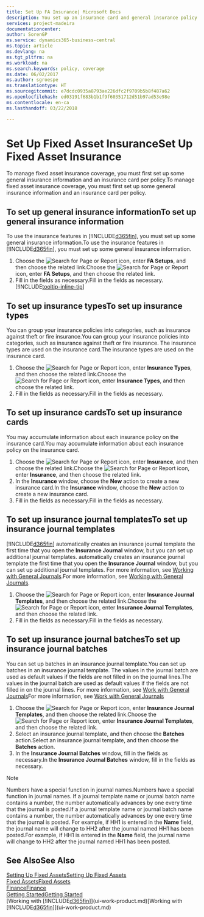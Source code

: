 ```yaml
---
title: Set Up FA Insurance| Microsoft Docs
description: You set up an insurance card and general insurance policy information to manage fixed asset insurance coverage.
services: project-madeira
documentationcenter: 
author: SorenGP
ms.service: dynamics365-business-central
ms.topic: article
ms.devlang: na
ms.tgt_pltfrm: na
ms.workload: na
ms.search.keywords: policy, coverage
ms.date: 06/02/2017
ms.author: sgroespe
ms.translationtype: HT
ms.sourcegitcommit: e7dcdc0935a8793ae226dfc2f9709b5b8f487a62
ms.openlocfilehash: ed03191f683b1b1f9f60351712d51b97ad53e98e
ms.contentlocale: en-ca
ms.lasthandoff: 03/22/2018

---
```

# <a name="set-up-fixed-asset-insurance"></a><span data-ttu-id="3e172-103">Set Up Fixed Asset Insurance</span><span class="sxs-lookup"><span data-stu-id="3e172-103">Set Up Fixed Asset Insurance</span></span>
<span data-ttu-id="3e172-104">To manage fixed asset insurance coverage, you must first set up some general insurance information and an insurance card per policy.</span><span class="sxs-lookup"><span data-stu-id="3e172-104">To manage fixed asset insurance coverage, you must first set up some general insurance information and an insurance card per policy.</span></span>

## <a name="to-set-up-general-insurance-information"></a><span data-ttu-id="3e172-105">To set up general insurance information</span><span class="sxs-lookup"><span data-stu-id="3e172-105">To set up general insurance information</span></span>
<span data-ttu-id="3e172-106">To use the insurance features in [!INCLUDE[d365fin](includes/d365fin_md.md)], you must set up some general insurance information.</span><span class="sxs-lookup"><span data-stu-id="3e172-106">To use the insurance features in [!INCLUDE[d365fin](includes/d365fin_md.md)], you must set up some general insurance information.</span></span>  

1. <span data-ttu-id="3e172-107">Choose the ![Search for Page or Report](media/ui-search/search_small.png "Search for Page or Report icon") icon, enter **FA Setups**, and then choose the related link.</span><span class="sxs-lookup"><span data-stu-id="3e172-107">Choose the ![Search for Page or Report](media/ui-search/search_small.png "Search for Page or Report icon") icon, enter **FA Setups**, and then choose the related link.</span></span>  
2. <span data-ttu-id="3e172-108">Fill in the fields as necessary.</span><span class="sxs-lookup"><span data-stu-id="3e172-108">Fill in the fields as necessary.</span></span> [!INCLUDE[tooltip-inline-tip](includes/tooltip-inline-tip_md.md)]  

## <a name="to-set-up-insurance-types"></a><span data-ttu-id="3e172-109">To set up insurance types</span><span class="sxs-lookup"><span data-stu-id="3e172-109">To set up insurance types</span></span>
<span data-ttu-id="3e172-110">You can group your insurance policies into categories, such as insurance against theft or fire insurance.</span><span class="sxs-lookup"><span data-stu-id="3e172-110">You can group your insurance policies into categories, such as insurance against theft or fire insurance.</span></span> <span data-ttu-id="3e172-111">The insurance types are used on the insurance card.</span><span class="sxs-lookup"><span data-stu-id="3e172-111">The insurance types are used on the insurance card.</span></span>

1. <span data-ttu-id="3e172-112">Choose the ![Search for Page or Report](media/ui-search/search_small.png "Search for Page or Report icon") icon, enter **Insurance Types**, and then choose the related link.</span><span class="sxs-lookup"><span data-stu-id="3e172-112">Choose the ![Search for Page or Report](media/ui-search/search_small.png "Search for Page or Report icon") icon, enter **Insurance Types**, and then choose the related link.</span></span>  
2. <span data-ttu-id="3e172-113">Fill in the fields as necessary.</span><span class="sxs-lookup"><span data-stu-id="3e172-113">Fill in the fields as necessary.</span></span>

## <a name="to-set-up-insurance-cards"></a><span data-ttu-id="3e172-114">To set up insurance cards</span><span class="sxs-lookup"><span data-stu-id="3e172-114">To set up insurance cards</span></span>
<span data-ttu-id="3e172-115">You may accumulate information about each insurance policy on the insurance card.</span><span class="sxs-lookup"><span data-stu-id="3e172-115">You may accumulate information about each insurance policy on the insurance card.</span></span>  

1. <span data-ttu-id="3e172-116">Choose the ![Search for Page or Report](media/ui-search/search_small.png "Search for Page or Report icon") icon, enter **Insurance**, and then choose the related link.</span><span class="sxs-lookup"><span data-stu-id="3e172-116">Choose the ![Search for Page or Report](media/ui-search/search_small.png "Search for Page or Report icon") icon, enter **Insurance**, and then choose the related link.</span></span>  
2. <span data-ttu-id="3e172-117">In the **Insurance** window, choose the **New** action to create a  new insurance card.</span><span class="sxs-lookup"><span data-stu-id="3e172-117">In the **Insurance** window, choose the **New** action to create a  new insurance card.</span></span>  
3. <span data-ttu-id="3e172-118">Fill in the fields as necessary.</span><span class="sxs-lookup"><span data-stu-id="3e172-118">Fill in the fields as necessary.</span></span>

## <a name="to-set-up-insurance-journal-templates"></a><span data-ttu-id="3e172-119">To set up insurance journal templates</span><span class="sxs-lookup"><span data-stu-id="3e172-119">To set up insurance journal templates</span></span>
[!INCLUDE[d365fin](includes/d365fin_md.md)]<span data-ttu-id="3e172-120"> automatically creates an insurance journal template the first time that you open the **Insurance Journal** window, but you can set up additional journal templates.</span><span class="sxs-lookup"><span data-stu-id="3e172-120"> automatically creates an insurance journal template the first time that you open the **Insurance Journal** window, but you can set up additional journal templates.</span></span> <span data-ttu-id="3e172-121">For more information, see [Working with General Journals](ui-work-general-journals.md).</span><span class="sxs-lookup"><span data-stu-id="3e172-121">For more information, see [Working with General Journals](ui-work-general-journals.md).</span></span>  

1. <span data-ttu-id="3e172-122">Choose the ![Search for Page or Report](media/ui-search/search_small.png "Search for Page or Report icon") icon, enter **Insurance Journal Templates**, and then choose the related link.</span><span class="sxs-lookup"><span data-stu-id="3e172-122">Choose the ![Search for Page or Report](media/ui-search/search_small.png "Search for Page or Report icon") icon, enter **Insurance Journal Templates**, and then choose the related link.</span></span>  
2. <span data-ttu-id="3e172-123">Fill in the fields as necessary.</span><span class="sxs-lookup"><span data-stu-id="3e172-123">Fill in the fields as necessary.</span></span>

## <a name="to-set-up-insurance-journal-batches"></a><span data-ttu-id="3e172-124">To set up insurance journal batches</span><span class="sxs-lookup"><span data-stu-id="3e172-124">To set up insurance journal batches</span></span>
<span data-ttu-id="3e172-125">You can set up batches in an insurance journal template.</span><span class="sxs-lookup"><span data-stu-id="3e172-125">You can set up batches in an insurance journal template.</span></span> <span data-ttu-id="3e172-126">The values in the journal batch are used as default values if the fields are not filled in on the journal lines.</span><span class="sxs-lookup"><span data-stu-id="3e172-126">The values in the journal batch are used as default values if the fields are not filled in on the journal lines.</span></span> <span data-ttu-id="3e172-127">For more information, see [Work with General Journals](ui-work-general-journals.md)</span><span class="sxs-lookup"><span data-stu-id="3e172-127">For more information, see [Work with General Journals](ui-work-general-journals.md)</span></span>  

1. <span data-ttu-id="3e172-128">Choose the ![Search for Page or Report](media/ui-search/search_small.png "Search for Page or Report icon") icon, enter **Insurance Journal Templates**, and then choose the related link.</span><span class="sxs-lookup"><span data-stu-id="3e172-128">Choose the ![Search for Page or Report](media/ui-search/search_small.png "Search for Page or Report icon") icon, enter **Insurance Journal Templates**, and then choose the related link.</span></span>  
2. <span data-ttu-id="3e172-129">Select an insurance journal template, and then choose the **Batches** action.</span><span class="sxs-lookup"><span data-stu-id="3e172-129">Select an insurance journal template, and then choose the **Batches** action.</span></span>
3. <span data-ttu-id="3e172-130">In the **Insurance Journal Batches** window, fill in the fields as necessary.</span><span class="sxs-lookup"><span data-stu-id="3e172-130">In the **Insurance Journal Batches** window, fill in the fields as necessary.</span></span>

> [!NOTE]  
>   <span data-ttu-id="3e172-131">Numbers have a special function in journal names.</span><span class="sxs-lookup"><span data-stu-id="3e172-131">Numbers have a special function in journal names.</span></span> <span data-ttu-id="3e172-132">If a journal template name or journal batch name contains a number, the number automatically advances by one every time that the journal is posted.</span><span class="sxs-lookup"><span data-stu-id="3e172-132">If a journal template name or journal batch name contains a number, the number automatically advances by one every time that the journal is posted.</span></span> <span data-ttu-id="3e172-133">For example, if HH1 is entered in the **Name** field, the journal name will change to HH2 after the journal named HH1 has been posted.</span><span class="sxs-lookup"><span data-stu-id="3e172-133">For example, if HH1 is entered in the **Name** field, the journal name will change to HH2 after the journal named HH1 has been posted.</span></span>

## <a name="see-also"></a><span data-ttu-id="3e172-134">See Also</span><span class="sxs-lookup"><span data-stu-id="3e172-134">See Also</span></span>
[<span data-ttu-id="3e172-135">Setting Up Fixed Assets</span><span class="sxs-lookup"><span data-stu-id="3e172-135">Setting Up Fixed Assets</span></span>](fa-setup.md)  
[<span data-ttu-id="3e172-136">Fixed Assets</span><span class="sxs-lookup"><span data-stu-id="3e172-136">Fixed Assets</span></span>](fa-manage.md)  
[<span data-ttu-id="3e172-137">Finance</span><span class="sxs-lookup"><span data-stu-id="3e172-137">Finance</span></span>](finance.md)  
[<span data-ttu-id="3e172-138">Getting Started</span><span class="sxs-lookup"><span data-stu-id="3e172-138">Getting Started</span></span>](product-get-started.md)  
<span data-ttu-id="3e172-139">[Working with [!INCLUDE[d365fin](includes/d365fin_md.md)]](ui-work-product.md)</span><span class="sxs-lookup"><span data-stu-id="3e172-139">[Working with [!INCLUDE[d365fin](includes/d365fin_md.md)]](ui-work-product.md)</span></span>

